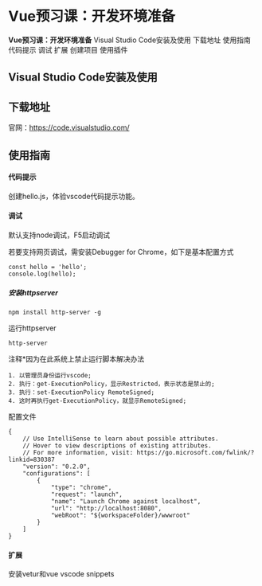 # Vue预习课：开发环境准备

**Vue预习课：开发环境准备**
Visual Studio Code安装及使用
下载地址
使用指南
代码提示
调试
扩展
创建项目
使用插件

## Visual Studio Code安装及使用

## 下载地址

官网：https://code.visualstudio.com/

## 使用指南

#### 代码提示

创建hello.js，体验vscode代码提示功能。

#### 调试

默认支持node调试，F5启动调试

若要支持网页调试，需安装Debugger for Chrome，如下是基本配置方式

```vue
const hello = 'hello';
console.log(hello);
```

##### 安装httpserver

```CQL
npm install http-server -g
```

运行httpserver

```
http-server
```

注释*因为在此系统上禁止运行脚本解决办法

```
1. 以管理员身份运行vscode;
2. 执行：get-ExecutionPolicy，显示Restricted，表示状态是禁止的;
3. 执行：set-ExecutionPolicy RemoteSigned;
4. 这时再执行get-ExecutionPolicy，就显示RemoteSigned;
```

配置文件

```vue
{
    // Use IntelliSense to learn about possible attributes.
    // Hover to view descriptions of existing attributes.
    // For more information, visit: https://go.microsoft.com/fwlink/?linkid=830387
    "version": "0.2.0",
    "configurations": [
        {
            "type": "chrome",
            "request": "launch",
            "name": "Launch Chrome against localhost",
            "url": "http://localhost:8080",
            "webRoot": "${workspaceFolder}/wwwroot"
        }
    ]
}
```

#### 扩展

安装vetur和vue vscode snippets